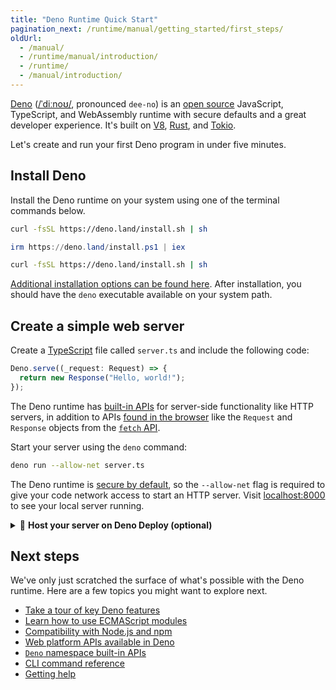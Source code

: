 ```yaml
---
title: "Deno Runtime Quick Start"
pagination_next: /runtime/manual/getting_started/first_steps/
oldUrl:
  - /manual/
  - /runtime/manual/introduction/
  - /runtime/
  - /manual/introduction/
---
```


[Deno](https://www.deno.com)
([/ˈdiːnoʊ/](http://ipa-reader.xyz/?text=%CB%88di%CB%90no%CA%8A), pronounced
`dee-no`) is an
[open source](https://github.com/denoland/deno/blob/main/LICENSE.md) JavaScript,
TypeScript, and WebAssembly runtime with secure defaults and a great developer
experience. It's built on [V8](https://v8.dev/),
[Rust](https://www.rust-lang.org/), and [Tokio](https://tokio.rs/).

Let's create and run your first Deno program in under five minutes.

## Install Deno

Install the Deno runtime on your system using one of the terminal commands
below.

<deno-tabs group-id="operating-systems">
<deno-tab value="mac" label="macOS" default>

```sh
curl -fsSL https://deno.land/install.sh | sh
```

</deno-tab>
<deno-tab value="windows" label="Windows">

```powershell
irm https://deno.land/install.ps1 | iex
```

</deno-tab>
<deno-tab value="linux" label="Linux">

```sh
curl -fsSL https://deno.land/install.sh | sh
```

</deno-tab>
</deno-tabs>

[Additional installation options can be found here](./getting_started/installation.md).
After installation, you should have the `deno` executable available on your
system path.

## Create a simple web server

Create a [TypeScript](https://www.typescriptlang.org/) file called `server.ts`
and include the following code:

```ts title="server.ts"
Deno.serve((_request: Request) => {
  return new Response("Hello, world!");
});
```

The Deno runtime has [built-in APIs](./runtime/builtin_apis.md) for server-side
functionality like HTTP servers, in addition to APIs
[found in the browser](./runtime/web_platform_apis.md) like the `Request` and
`Response` objects from the
[`fetch` API](https://developer.mozilla.org/en-US/docs/Web/API/Fetch_API).

Start your server using the `deno` command:

```sh
deno run --allow-net server.ts
```

The Deno runtime is [secure by default](./runtime/permission_apis.md), so the
`--allow-net` flag is required to give your code network access to start an HTTP
server. Visit [localhost:8000](http://localhost:8000) to see your local server
running.

<details>
<summary>🚀 <b>Host your server on Deno Deploy (optional)</b></summary>

The Deno runtime is
[open source](https://github.com/denoland/deno/blob/main/LICENSE.md) and runs
[on just about any cloud](./advanced/deploying_deno/index.md). You can also run
Deno programs on [Deno Deploy](/deploy/manual). Here's how it works.

Install the [`deployctl` command line utility](/deploy/manual/deployctl):

```sh
deno install -Arf jsr:@deno/deployctl
```

Deploy your server with `deployctl`. If this is your first time using Deno
Deploy, you'll be prompted to sign in with a GitHub account:

```sh
deployctl deploy --include=./server.ts --entrypoint=./server.ts
```

In a few moments, your server should be available on a public URL, deployed
across datacenters worldwide.

</details>

## Next steps

We've only just scratched the surface of what's possible with the Deno runtime.
Here are a few topics you might want to explore next.

- [Take a tour of key Deno features](./getting_started/first_steps.md)
- [Learn how to use ECMAScript modules](./basics/modules/index.md)
- [Compatibility with Node.js and npm](./node/index.md)
- [Web platform APIs available in Deno](./runtime/web_platform_apis.md)
- [`Deno` namespace built-in APIs](./runtime/builtin_apis.md)
- [CLI command reference](./tools/index.md)
- [Getting help](./help.md)
